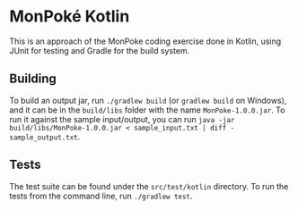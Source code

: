 # MonPoké Kotlin

This is an approach of the MonPoke coding exercise done in Kotlin, using JUnit for testing and Gradle for
the build system.

## Building

To build an output jar, run `./gradlew build` (or `gradlew build` on Windows), and it can be in the
`build/libs` folder with the name `MonPoke-1.0.0.jar`. To run it against the sample input/output, you can
run `java -jar build/libs/MonPoke-1.0.0.jar < sample_input.txt | diff - sample_output.txt`.

## Tests

The test suite can be found under the `src/test/kotlin` directory. To run the tests from the command line,
run `./gradlew test`.
